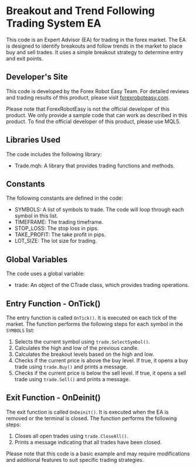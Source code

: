# Breakout and Trend Following Trading System EA

This code is an Expert Advisor (EA) for trading in the forex market. The EA is designed to identify breakouts and follow trends in the market to place buy and sell trades. It uses a simple breakout strategy to determine entry and exit points.

## Developer's Site
This code is developed by the Forex Robot Easy Team. For detailed reviews and trading results of this product, please visit [forexroboteasy.com](https://forexroboteasy.com/forex-robot-review/review-breakout-trend-following-ea-boost-your-forex-trades/). 

Please note that ForexRobotEasy is not the official developer of this product. We only provide a sample code that can work as described in this product. To find the official developer of this product, please use MQL5.

## Libraries Used
The code includes the following library:

- Trade.mqh: A library that provides trading functions and methods.

## Constants
The following constants are defined in the code:

- SYMBOLS: A list of symbols to trade. The code will loop through each symbol in this list.
- TIMEFRAME: The trading timeframe.
- STOP_LOSS: The stop loss in pips.
- TAKE_PROFIT: The take profit in pips.
- LOT_SIZE: The lot size for trading.

## Global Variables
The code uses a global variable:

- trade: An object of the CTrade class, which provides trading operations.

## Entry Function - OnTick()
The entry function is called `OnTick()`. It is executed on each tick of the market. The function performs the following steps for each symbol in the `SYMBOLS` list:

1. Selects the current symbol using `trade.SelectSymbol()`.
2. Calculates the high and low of the previous candle.
3. Calculates the breakout levels based on the high and low.
4. Checks if the current price is above the buy level. If true, it opens a buy trade using `trade.Buy()` and prints a message.
5. Checks if the current price is below the sell level. If true, it opens a sell trade using `trade.Sell()` and prints a message.

## Exit Function - OnDeinit()
The exit function is called `OnDeinit()`. It is executed when the EA is removed or the terminal is closed. The function performs the following steps:

1. Closes all open trades using `trade.CloseAll()`.
2. Prints a message indicating that all trades have been closed.

Please note that this code is a basic example and may require modifications and additional features to suit specific trading strategies.
